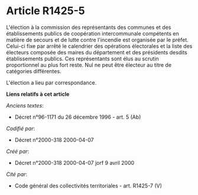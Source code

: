 # Article R1425-5

L'élection à la commission des représentants des communes et des établissements publics de coopération intercommunale
compétents en matière de secours et de lutte contre l'incendie est organisée par le préfet. Celui-ci fixe par arrêté le
calendrier des opérations électorales et la liste des électeurs composée des maires du département et des présidents desdits
établissements publics. Ces représentants sont élus au scrutin proportionnel au plus fort reste. Nul ne peut être électeur au
titre de catégories différentes.

L'élection a lieu par correspondance.

**Liens relatifs à cet article**

_Anciens textes_:

  - Décret n°96-1171 du 26 décembre 1996 - art. 5 (Ab)

_Codifié par_:

  - Décret n°2000-318 2000-04-07

_Créé par_:

  - Décret n°2000-318 2000-04-07 jorf 9 avril 2000

_Cité par_:

  - Code général des collectivités territoriales - art. R1425-7 (V)
